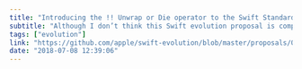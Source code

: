 ```yaml
---
title: "Introducing the !! Unwrap or Die operator to the Swift Standard Library"
subtitle: "Although I don’t think this Swift evolution proposal is completely useless, I agree with Chris Lattner’s opinion that the motivation for its inclusion is not very strong. Still, it’s always great to see the community proposing changes."
tags: ["evolution"]
link: "https://github.com/apple/swift-evolution/blob/master/proposals/0217-bangbang.md"
date: "2018-07-08 12:39:06"
---
```

